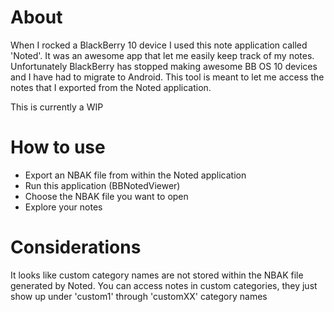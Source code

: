 # About
When I rocked a BlackBerry 10 device I used this note application called 'Noted'. It was an awesome app that let me easily keep track of my notes. Unfortunately BlackBerry has stopped making awesome BB OS 10 devices and I have had to migrate to Android. This tool is meant to let me access the notes that I exported from the Noted application.

This is currently a WIP

# How to use
- Export an NBAK file from within the Noted application
- Run this application (BBNotedViewer)
- Choose the NBAK file you want to open
- Explore your notes

# Considerations
It looks like custom category names are not stored within the NBAK file generated by Noted. You can access notes in custom categories, they just show up under 'custom1' through 'customXX' category names
